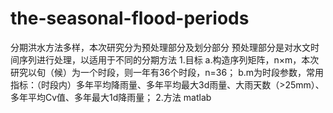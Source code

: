# the-seasonal-flood-periods
分期洪水方法多样，本次研究分为预处理部分及划分部分
预处理部分是对水文时间序列进行处理，以适用于不同的分期方法
  1.目标
    a.构造序列矩阵，n×m，本次研究以旬（候）为一个时段，则一年有36个时段，n=36；
    b.m为时段参数，常用指标：（时段内）多年平均降雨量、多年平均最大3d雨量、大雨天数（>25mm）、多年平均Cv值、多年最大1d降雨量；
  2.方法
    matlab
